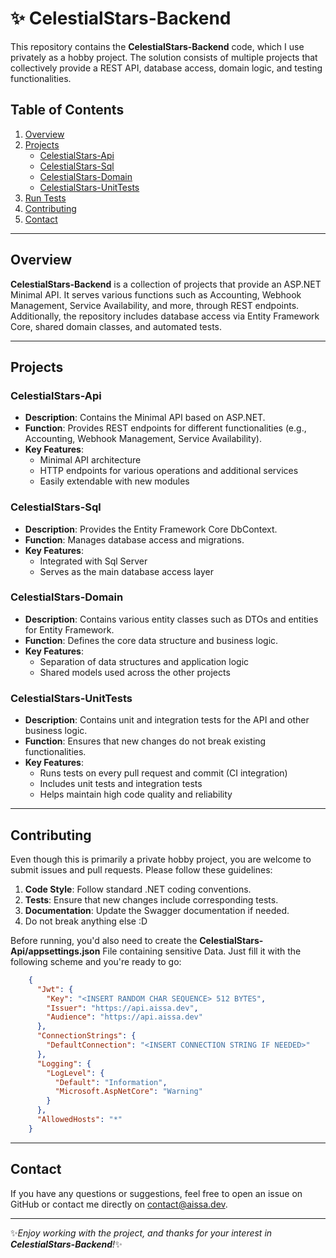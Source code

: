 # ✨ CelestialStars-Backend

This repository contains the **CelestialStars-Backend** code, which I use privately as a hobby project. The solution consists of multiple projects that collectively provide a REST API, database access, domain logic, and testing functionalities.

## Table of Contents
1. [Overview](#overview)
2. [Projects](#projects)
   - [CelestialStars-Api](#celestialstars-api)
   - [CelestialStars-Sql](#celestialstars-sql)
   - [CelestialStars-Domain](#celestialstars-domain)
   - [CelestialStars-UnitTests](#celestialstars-unittests)
4. [Run Tests](#run-tests)
5. [Contributing](#contributing)
6. [Contact](#contact)

---

## Overview

**CelestialStars-Backend** is a collection of projects that provide an ASP.NET Minimal API. It serves various functions such as Accounting, Webhook Management, Service Availability, and more, through REST endpoints.
Additionally, the repository includes database access via Entity Framework Core, shared domain classes, and automated tests.

---

## Projects

### CelestialStars-Api
- **Description**: Contains the Minimal API based on ASP.NET.
- **Function**: Provides REST endpoints for different functionalities (e.g., Accounting, Webhook Management, Service Availability).
- **Key Features**:
  - Minimal API architecture
  - HTTP endpoints for various operations and additional services
  - Easily extendable with new modules

### CelestialStars-Sql
- **Description**: Provides the Entity Framework Core DbContext.
- **Function**: Manages database access and migrations.
- **Key Features**:
  - Integrated with Sql Server
  - Serves as the main database access layer

### CelestialStars-Domain
- **Description**: Contains various entity classes such as DTOs and entities for Entity Framework.
- **Function**: Defines the core data structure and business logic.
- **Key Features**:
  - Separation of data structures and application logic
  - Shared models used across the other projects

### CelestialStars-UnitTests
- **Description**: Contains unit and integration tests for the API and other business logic.
- **Function**: Ensures that new changes do not break existing functionalities.
- **Key Features**:
  - Runs tests on every pull request and commit (CI integration)
  - Includes unit tests and integration tests
  - Helps maintain high code quality and reliability

---

## Contributing

Even though this is primarily a private hobby project, you are welcome to submit issues and pull requests. Please follow these guidelines:

1. **Code Style**: Follow standard .NET coding conventions.
2. **Tests**: Ensure that new changes include corresponding tests.
3. **Documentation**: Update the Swagger documentation if needed.
4. Do not break anything else :D

Before running, you'd also need to create the **CelestialStars-Api/appsettings.json** File containing sensitive Data.
Just fill it with the following scheme and you're ready to go:

```json
    {
      "Jwt": {
        "Key": "<INSERT RANDOM CHAR SEQUENCE> 512 BYTES",
        "Issuer": "https://api.aissa.dev",
        "Audience": "https://api.aissa.dev"
      },
      "ConnectionStrings": {
        "DefaultConnection": "<INSERT CONNECTION STRING IF NEEDED>"
      },
      "Logging": {
        "LogLevel": {
          "Default": "Information",
          "Microsoft.AspNetCore": "Warning"
        }
      },
      "AllowedHosts": "*"
    }
```
---

## Contact

If you have any questions or suggestions, feel free to open an issue on GitHub or contact me directly on contact@aissa.dev.

---

✨*Enjoy working with the project, and thanks for your interest in **CelestialStars-Backend**!*✨
